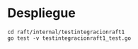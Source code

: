 # Despliegue

```shell
cd raft/internal/testintegracionraft1
go test -v testintegracionraft1_test.go
```
